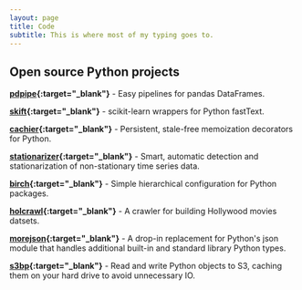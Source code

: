 ```yaml
---
layout: page
title: Code
subtitle: This is where most of my typing goes to.
---
```


## Open source Python projects

**[pdpipe](https://github.com/shaypal5/pdpipe){:target="_blank"}** - Easy pipelines for pandas DataFrames.

**[skift](https://github.com/shaypal5/skift){:target="_blank"}** - scikit-learn wrappers for Python fastText.

**[cachier](https://github.com/shaypal5/cachier){:target="_blank"}** - Persistent, stale-free memoization decorators for Python.

**[stationarizer](https://github.com/shaypal5/stationarizer){:target="_blank"}** - Smart, automatic detection and stationarization of non-stationary time series data.

**[birch](https://github.com/shaypal5/birch){:target="_blank"}** - Simple hierarchical configuration for Python packages.

**[holcrawl](https://github.com/shaypal5/holcrawl){:target="_blank"}** - A crawler for building Hollywood movies datsets.

**[morejson](https://github.com/shaypal5/morejson){:target="_blank"}** - A drop-in replacement for Python's json module that handles additional built-in and standard library Python types.

**[s3bp](https://github.com/shaypal5/s3bp){:target="_blank"}** - Read and write Python objects to S3, caching them on your hard drive to avoid unnecessary IO.


<!--### Other research-related stuff

* [Aalto homepage](http://users.ics.aalto.fi/japarkki/){:target="_blank"}-->

